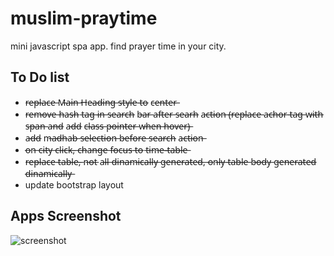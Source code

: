 # muslim-praytime

mini javascript spa app.
find prayer time in your city.

## To Do list

- r̶e̶p̶l̶a̶c̶e̶ M̶a̶i̶n̶ H̶e̶a̶d̶i̶n̶g̶ s̶t̶y̶l̶e̶ t̶o̶ c̶e̶n̶t̶e̶r̶
- r̶e̶m̶o̶v̶e̶ h̶a̶s̶h̶ t̶a̶g̶ i̶n̶ s̶e̶a̶r̶c̶h̶ b̶a̶r̶ a̶f̶t̶e̶r̶ s̶e̶a̶r̶h̶ a̶c̶t̶i̶o̶n̶ (̶r̶e̶p̶l̶a̶c̶e̶ a̶c̶h̶o̶r̶ t̶a̶g̶ w̶i̶t̶h̶ s̶p̶a̶n̶ a̶n̶d̶ a̶d̶d̶ c̶l̶a̶s̶s̶ p̶o̶i̶n̶t̶e̶r̶ w̶h̶e̶n̶ h̶o̶v̶e̶r̶)̶
- a̶d̶d̶ m̶a̶d̶h̶a̶b̶ s̶e̶l̶e̶c̶t̶i̶o̶n̶ b̶e̶f̶o̶r̶e̶ s̶e̶a̶r̶c̶h̶ a̶c̶t̶i̶o̶n̶
- o̶n̶ c̶i̶t̶y̶ c̶l̶i̶c̶k̶,̶ c̶h̶a̶n̶g̶e̶ f̶o̶c̶u̶s̶ t̶o̶ t̶i̶m̶e̶-̶t̶a̶b̶l̶e̶
- r̶e̶p̶l̶a̶c̶e̶ t̶a̶b̶l̶e̶,̶ n̶o̶t̶ a̶l̶l̶ d̶i̶n̶a̶m̶i̶c̶a̶l̶l̶y̶ g̶e̶n̶e̶r̶a̶t̶e̶d̶,̶ o̶n̶l̶y̶ t̶a̶b̶l̶e̶ b̶o̶d̶y̶ g̶e̶n̶e̶r̶a̶t̶e̶d̶ d̶i̶n̶a̶m̶i̶c̶a̶l̶l̶y̶
- update bootstrap layout



## Apps Screenshot
![screenshot](https://github.com/krahman80/krahman80.github.io/blob/main/assets/img/pray-time-screenshot.png)
